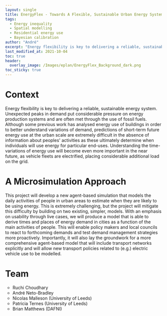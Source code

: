 ```yaml
---
layout: single
title: EnergyFlex - Towards A Flexible, Sustainable Urban Energy System
tags:
  - Energy inequality
  - Spatial modelling
  - Residential energy use
  - Bayesian calibration
author: "André"
excerpt: "Energy flexibility is key to delivering a reliable, sustainable energy system. This project will develop a new agent-based simulation that models the daily activities of people in urban areas to estimate when they are likely to be using energy."
last_modified_at: 2021-10-04
toc: true
header:
  overlay_image: /Images/eplan/EnergyFlex_Background_dark.png
toc_sticky: true
---
```




# Context

Energy flexibility is key to delivering a reliable, sustainable energy system. Unexpected peaks in demand put considerable pressure on energy production systems and are often met through the use of fossil fuels. Although some previous work has analysed energy use of buildings in order to better understand variations of demand, predictions of short-term future energy use at the urban scale are extremely difficult in the absence of information about peoples' activities as these ultimately determine when individuals will use energy for particular end-uses. Understanding the time-variations of energy use will become even more important in the near future, as vehicle fleets are electrified, placing considerable additional load on the grid.

<h1 class="category">A Microsimulation Approach</h1>
This project will develop a new agent-based simulation that models the daily activities of people in urban areas to estimate when they are likely to be using energy. This is extremely challenging, but the project will mitigate this difficulty by building on two existing, simpler, models. With an emphasis on usability through live cases, we will produce a model that is able to derive times and places of energy demand in cities as a function of the main activities of people. This will enable policy makers and local councils to react to forthcoming demands and test demand management strategies more proactively. Importantly, it will also lay the groundwork for a more comprehensive agent-based model that will include transport networks explicitly and will allow new transport policies related to (e.g.) electric vehicle use to be modelled.

<h1 class="category">Team</h1>

<ul type="circle">
<li> Ruchi Choudhary </li>
<li> André Neto-Bradley </li>
<li> Nicolas Malleson (University of Leeds) </li>
<li> Patricia Ternes (University of Leeds) </li>
<li> Brian Matthews (DAFNI) </li>
</ul>

